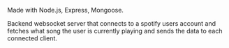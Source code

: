 Made with Node.js, Express, Mongoose.

Backend websocket server that connects to a spotify users account and fetches what song the user is currently playing and sends the data to each connected client.